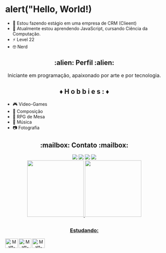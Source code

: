 <div>
  <h1><strong>alert("Hello, World!)</strong></h1>
</div>

- 🔭 Estou fazendo estágio em uma empresa de CRM (Clieent)
- 🌱 Atualmente estou aprendendo JavaScript, cursando Ciência da Computação.
- ⚡ Level 22
- 🤓 Nerd

<div align="center">
    <h2>:alien: Perfil :alien:</h2>
    <p style="font-size: 16px;">
    Iniciante em programação, apaixonado por arte e por tecnologia.
    </p>
</div>

<div align="center">
  <h2>♦ H o b b i e s : ♦</h2>
</div>


- 🎮 Video-Games
- 📄 Composição
- 🎲 RPG de Mesa
- 🎸 Música
- 📷 Fotografia

<div align="center">
    <h2>:mailbox: Contato :mailbox:</h2>
</div>

<div align="center"> 
  <a href="https://instagram.com/theus_reis035" target="_blank"><img src="https://img.shields.io/badge/-Instagram-%23E4405F?style=for-the-badge&logo=instagram&logoColor=white" target="_blank"></a>
  <a href="https://outlook.live.com/mail/0/deeplink/compose/AQMkADAwATYwMAItZjE5My0zY2QxLTAwAi0wMAoARgAAA2TOiskRk5tNgPtMcW4o%2FhQHAPs6EUa%2B9ylIlcsP9LGzA0gAAAIBDwAAAPs6EUa%2B9ylIlcsP9LGzA0gABjN6pl8AAAA%3D?popoutv2=1&version=20230324008.10" target="blank"><img src="https://img.shields.io/badge/Microsoft_Outlook-0078D4?style=for-the-badge&logo=microsoft-outlook&logoColor=white"></a>
  <a href = "https://www.tiktok.com/@zetheu"><img src="https://img.shields.io/badge/TikTok-000000?style=for-the-badge&logo=tiktok&logoColor=white" target="_blank"></a>
  <a href="https://www.linkedin.com/in/matheus-dos-reis-fonseca-043768250" target="_blank"><img src="https://img.shields.io/badge/-LinkedIn-%230077B5?style=for-the-badge&logo=linkedin&logoColor=white" target="_blank"></a>


<div align="center">
  <a href="https://github.com/zeTheu">
  <img height="180em" src="https://github-readme-stats.vercel.app/api?username=zeTheu&show_icons=true&theme=github_dark&include_all_commits=true&count_private=true"/>
  <img height="180em" src="https://github-readme-stats.vercel.app/api/top-langs/?username=zeTheu&layout=compact&langs_count=7&theme=github_dark"/>
</div>

##
  
<div>
  <h3><strong>Estudando:</strong></h3>
  <img align="left" alt="Matt-JS" height="30" width="40" src="https://cdn.jsdelivr.net/gh/devicons/devicon/icons/javascript/javascript-original.svg" />
  <img align="left" alt="Matt-CSS" height="30" width="40" src="https://cdn.jsdelivr.net/gh/devicons/devicon/icons/css3/css3-original.svg" />
  <img align="left" alt="Matt-HTML" height="30" width="40" src="https://cdn.jsdelivr.net/gh/devicons/devicon/icons/html5/html5-original.svg" />
</div>

